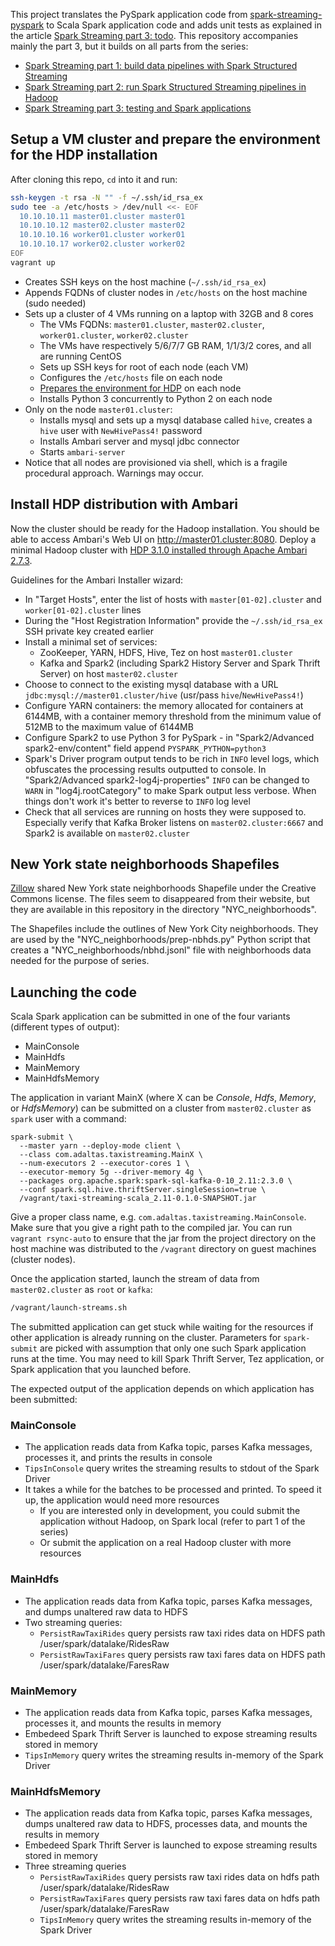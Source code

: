
This project translates the PySpark application code from [spark-streaming-pyspark](https://github.com/adaltas/spark-streaming-pyspark) to Scala Spark application code and adds unit tests as explained in the article [Spark Streaming part 3: todo](todo). This repository accompanies mainly the part 3, but it builds on all parts from the series:

* [Spark Streaming part 1: build data pipelines with Spark Structured Streaming](http://www.adaltas.com/en/2019/04/18/spark-streaming-data-pipelines-with-structured-streaming/)
* [Spark Streaming part 2: run Spark Structured Streaming pipelines in Hadoop](http://www.adaltas.com/en/2019/05/28/spark-structured-streaming-in-hadoop/)
* [Spark Streaming part 3: testing and Spark applications](not-published-yet)

## Setup a VM cluster and prepare the environment for the HDP installation

After cloning this repo, `cd` into it and run:

```bash
ssh-keygen -t rsa -N "" -f ~/.ssh/id_rsa_ex
sudo tee -a /etc/hosts > /dev/null <<- EOF
  10.10.10.11 master01.cluster master01
  10.10.10.12 master02.cluster master02
  10.10.10.16 worker01.cluster worker01
  10.10.10.17 worker02.cluster worker02
EOF
vagrant up
```
* Creates SSH keys on the host machine (`~/.ssh/id_rsa_ex`)
* Appends FQDNs of cluster nodes in `/etc/hosts` on the host machine (sudo needed)
* Sets up a cluster of 4 VMs running on a laptop with 32GB and 8 cores
  * The VMs FQDNs: `master01.cluster`, `master02.cluster`, `worker01.cluster`, `worker02.cluster`
  * The VMs have respectively 5/6/7/7 GB RAM, 1/1/3/2 cores, and all are running CentOS
  * Sets up SSH keys for root of each node (each VM)
  * Configures the `/etc/hosts` file on each node
  * [Prepares the environment for HDP](https://docs.hortonworks.com/HDPDocuments/Ambari-2.7.3.0/bk_ambari-installation/content/prepare_the_environment.html) on each node
  * Installs Python 3 concurrently to Python 2 on each node
* Only on the node `master01.cluster`:
  * Installs mysql and sets up a mysql database called `hive`, creates a `hive` user with `NewHivePass4!` password
  * Installs Ambari server and mysql jdbc connector
  * Starts `ambari-server`
* Notice that all nodes are provisioned via shell, which is a fragile procedural approach. Warnings may occur.

## Install HDP distribution with Ambari

Now the cluster should be ready for the Hadoop installation. You should be able to access Ambari's Web UI on http://master01.cluster:8080. Deploy a minimal Hadoop cluster with [HDP 3.1.0 installed through Apache Ambari 2.7.3](https://docs.hortonworks.com/HDPDocuments/Ambari-2.7.3.0/bk_ambari-installation/content/install-ambari-server.html).

Guidelines for the Ambari Installer wizard:

* In "Target Hosts", enter the list of hosts with `master[01-02].cluster` and `worker[01-02].cluster` lines
* During the "Host Registration Information" provide the `~/.ssh/id_rsa_ex` SSH private key created earlier
* Install a minimal set of services:
  * ZooKeeper, YARN, HDFS, Hive, Tez on host `master01.cluster`
  * Kafka and Spark2 (including Spark2 History Server and Spark Thrift Server) on host `master02.cluster`
* Choose to connect to the existing mysql database with a URL `jdbc:mysql://master01.cluster/hive` (usr/pass `hive`/`NewHivePass4!`)
* Configure YARN containers: the memory allocated for containers at 6144MB, with a container memory threshold from the minimum value of 512MB to the maximum value of 6144MB
* Configure Spark2 to use Python 3 for PySpark - in "Spark2/Advanced spark2-env/content" field append `PYSPARK_PYTHON=python3`
* Spark's Driver program output tends to be rich in `INFO` level logs, which obfuscates the processing results outputted to console. In "Spark2/Advanced spark2-log4j-properties" `INFO` can be changed to `WARN` in "log4j.rootCategory" to make Spark output less verbose. When things don't work it's better to reverse to `INFO` log level
* Check that all services are running on hosts they were supposed to. Especially verify that Kafka Broker listens on `master02.cluster:6667` and Spark2 is available on `master02.cluster`

## New York state neighborhoods Shapefiles

[Zillow](https://www.zillow.com/) shared New York state neighborhoods Shapefile under the Creative Commons license. The files seem to disappeared from their website, but they are available in this repository in the directory "NYC_neighborhoods".

The Shapefiles include the outlines of New York City neighborhoods. They are used by the "NYC_neighborhoods/prep-nbhds.py" Python script that creates a "NYC_neighborhoods/nbhd.jsonl" file with neighborhoods data needed for the purpose of series.

## Launching the code

Scala Spark application can be submitted in one of the four variants (different types of output):

* MainConsole
* MainHdfs
* MainMemory
* MainHdfsMemory

The application in variant MainX (where X can be *Console*, *Hdfs*, *Memory*, or *HdfsMemory*) can be submitted on a cluster from `master02.cluster` as `spark` user with a command:

```
spark-submit \
  --master yarn --deploy-mode client \
  --class com.adaltas.taxistreaming.MainX \
  --num-executors 2 --executor-cores 1 \
  --executor-memory 5g --driver-memory 4g \
  --packages org.apache.spark:spark-sql-kafka-0-10_2.11:2.3.0 \
  --conf spark.sql.hive.thriftServer.singleSession=true \
  /vagrant/taxi-streaming-scala_2.11-0.1.0-SNAPSHOT.jar
```

Give a proper class name, e.g. `com.adaltas.taxistreaming.MainConsole`. Make sure that you give a right path to the compiled jar. You can run `vagrant rsync-auto` to ensure that the jar from the project directory on the host machine was distributed to the `/vagrant` directory on guest machines (cluster nodes).

Once the application started, launch the stream of data from `master02.cluster` as `root` or `kafka`:

```bash
/vagrant/launch-streams.sh
```

The submitted application can get stuck while waiting for the resources if other application is already running on the cluster. Parameters for `spark-submit` are picked with assumption that only one such Spark application runs at the time. You may need to kill Spark Thrift Server, Tez application, or Spark application that you launched before.

The expected output of the application depends on which application has been submitted:

### MainConsole

* The application reads data from Kafka topic, parses Kafka messages, processes it, and prints the results in console
* `TipsInConsole` query writes the streaming results to stdout of the Spark Driver
* It takes a while for the batches to be processed and printed. To speed it up, the application would need more resources
  * If you are interested only in development, you could submit the application without Hadoop, on Spark local (refer to part 1 of the series)
  * Or submit the application on a real Hadoop cluster with more resources

### MainHdfs

* The application reads data from Kafka topic, parses Kafka messages, and dumps unaltered raw data to HDFS
* Two streaming queries:
  * `PersistRawTaxiRides` query persists raw taxi rides data on HDFS path /user/spark/datalake/RidesRaw
  * `PersistRawTaxiFares` query persists raw taxi fares data on HDFS path /user/spark/datalake/FaresRaw

### MainMemory

* The application reads data from Kafka topic, parses Kafka messages, processes it, and mounts the results in memory
* Embedeed Spark Thrift Server is launched to expose streaming results stored in memory
* `TipsInMemory` query writes the streaming results in-memory of the Spark Driver

### MainHdfsMemory

* The application reads data from Kafka topic, parses Kafka messages, dumps unaltered raw data to HDFS, processes data, and mounts the results in memory
* Embedeed Spark Thrift Server is launched to expose streaming results stored in memory
* Three streaming queries
    * `PersistRawTaxiRides` query persists raw taxi rides data on hdfs path /user/spark/datalake/RidesRaw
    * `PersistRawTaxiFares` query persists raw taxi fares data on hdfs path /user/spark/datalake/FaresRaw
    * `TipsInMemory` query writes the streaming results in-memory of the Spark Driver
